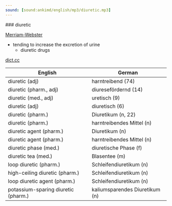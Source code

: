 ```yaml
---
sound: [sound:ankimd/english/mp3/diuretic.mp3]
---
```


\### diuretic

[Merriam-Webster](https://www.merriam-webster.com/dictionary/diuretic)

- tending to increase the excretion of urine
    - diuretic drugs

[dict.cc](https://www.dict.cc/diuretic)

| English        | German       |
| -------------- | ------------ |
| diuretic (adj) | harntreibend (74) |
| diuretic (pharm., adj) | diuresefördernd (14) |
| diuretic (med., adj) | uretisch (9) |
| diuretic (adj) | diuretisch (6) |
| diuretic (pharm.) | Diuretikum (n, 22) |
| diuretic (pharm.) | harntreibendes Mittel (n) |
| diuretic agent (pharm.) | Diuretikum (n) |
| diuretic agent (pharm.) | harntreibendes Mittel (n) |
| diuretic phase (med.) | diuretische Phase (f) |
| diuretic tea (med.) | Blasentee (m) |
| loop diuretic (pharm.) | Schleifendiuretikum (n) |
| high-ceiling diuretic (pharm.) | Schleifendiuretikum (n) |
| loop diuretic agent (pharm.) | Schleifendiuretikum (n) |
| potassium-sparing diuretic (pharm.) | kaliumsparendes Diuretikum (n) |
